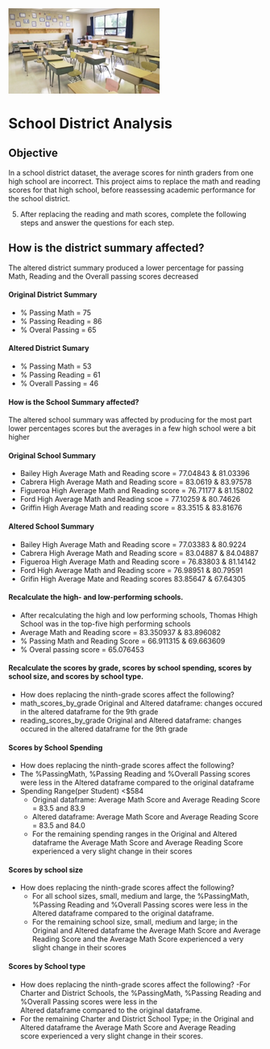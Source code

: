 <img src="Resources/school.png" alt="drawing" width="300"/>

# School District Analysis

## Objective
In a school district dataset, the  average scores for ninth graders from one high school are incorrect. This project aims to replace the math and reading scores for that high school, before reassessing academic performance for the school district.

5.  After replacing the reading and math scores, complete the following steps and answer the questions for each step.

## How is the district summary affected?
The altered district summary produced a lower percentage for passing Math, Reading and the Overall passing scores decreased

#### Original District Summary                 
  - % Passing Math = 75
  - % Passing Reading = 86
  - % Overal Passing = 65
  
#### Altered District Sumary
   - % Passing Math = 53
   - % Passing Reading = 61
   - % Overall Passing = 46
   
####  How is the School Summary affected?
  The altered school summary was affected by producing for the most part lower percentages scores but the averages
  in a few high school were a bit higher
  
#### Original School Summary
   - Bailey High Average Math and Reading score = 77.04843 & 81.03396
   - Cabrera High Average Math and Reading score = 83.0619 & 83.97578
   - Figueroa High Average Math and Reading score = 76.71177 & 81.15802
   - Ford High Average Math and Reading scoe = 77.10259 & 80.74626
   - Griffin High Average Math and reading score = 83.3515 & 83.81676

#### Altered School Summary
 - Bailey High Average Math and Reading score = 77.03383 & 80.9224
 - Cabrera High Average Math and Reading score = 83.04887 & 84.04887
 - Figueroa High Average Math and Reading score = 76.83803 & 81.14142
 - Ford High Average Math and Reading score = 76.98951 & 80.79591
 - Grifin High Average Mate and Reading scores 83.85647 & 67.64305

####   Recalculate the high- and low-performing schools.
  - After recalculating the high and low performing schools, Thomas Hhigh School was in the top-five high performing schools
  - Average Math and Reading score = 83.350937 & 83.896082
  - % Passing Math and Reading Score = 66.911315 & 69.663609
  - % Overal passing score = 65.076453
  
#### Recalculate the scores by grade, scores by school spending, scores by school size, and scores by school type.
 - How does replacing the ninth-grade scores affect the following?
  - math_scores_by_grade Original and Altered dataframe: changes occured in the altered dataframe for the 9th grade
  - reading_scores_by_grade Original and Altered dataframe: changes occured in the altered dataframe for the 9th grade
 
#### Scores by School Spending
- How does replacing the ninth-grade scores affect the following?
 - The %PassingMath, %Passing Reading and %Overall Passing scores were less in the Altered dataframe compared to the original dataframe
 - Spending Range(per Student) <$584 
    - Original dataframe: Average Math Score and Average Reading Score  = 83.5 and  83.9
    - Altered dataframe: Average Math Score and Average Reading Score = 83.5 and 84.0
    - For the remaining spending ranges in the Original and Altered dataframe the Average Math Score and Average Reading Score                 
      experienced a very slight change in their scores
      
#### Scores by school size
- How does replacing the ninth-grade scores affect the following?
  - For all school sizes, small, medium and large, the %PassingMath, %Passing Reading and %Overall Passing scores were less in the   
    Altered dataframe compared to the original dataframe.
  - For the remaining school size, small, medium and large; in the Original and Altered dataframe the Average Math Score and Average               
    Reading Score and the Average Math Score experienced a very slight change in their scores
    
 #### Scores by School type
- How does replacing the ninth-grade scores affect the following?
 -For Charter and District Schools, the %PassingMath, %Passing Reading and %Overall Passing scores were less in the   
  Altered dataframe compared to the original dataframe.
 - For the remaining  Charter and District School Type; in the Original and Altered dataframe the Average Math Score and Average Reading                  
    score experienced a very slight change in their scores.
